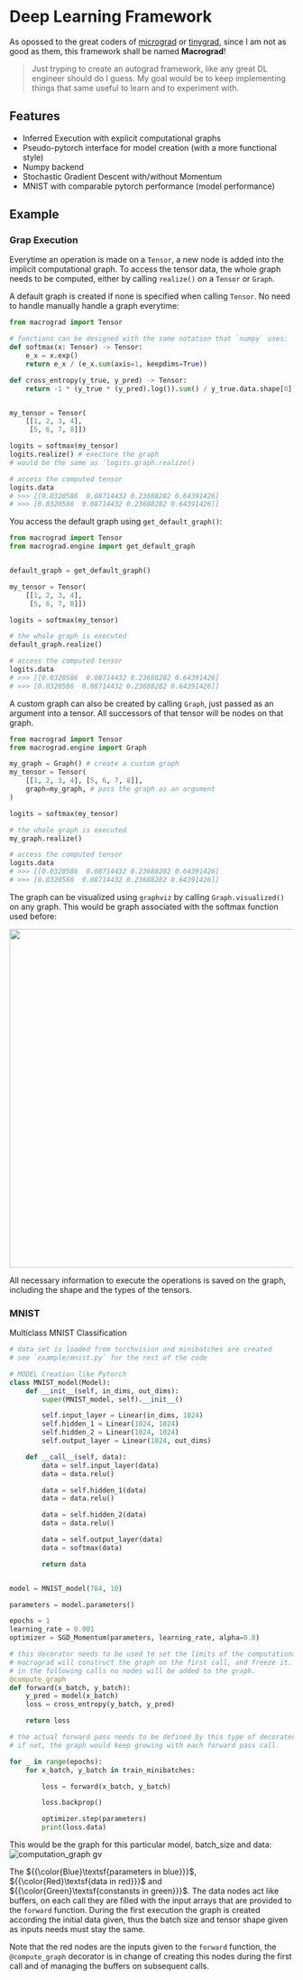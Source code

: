 # Deep Learning Framework

As opossed to the great coders of [micrograd](https://github.com/karpathy/micrograd) or [tinygrad](https://github.com/tinygrad/tinygrad), since I am not as good as them, this framework shall be named **Macrograd**!

> Just tryping to create an autograd framework, like any great DL engineer should do I guess. My goal would be to keep implementing things that same useful to learn and to experiment with.

## Features
- Inferred Execution with explicit computational graphs
- Pseudo-pytorch interface for model creation (with a more functional style)
- Numpy backend
- Stochastic Gradient Descent with/without Momentum
- MNIST with comparable pytorch performance (model performance)

## Example

### Grap Execution
Everytime an operation is made on a `Tensor`, a new node is added into the implicit computational graph. To access the tensor data,
the whole graph needs to be computed, either by calling `realize()` on a `Tensor` or `Graph`.

A default graph is created if none is specified when calling `Tensor`. No need to handle manually handle a graph everytime:
```python
from macrograd import Tensor

# functions can be designed with the same notation that `numpy` uses:
def softmax(x: Tensor) -> Tensor:
    e_x = x.exp()
    return e_x / (e_x.sum(axis=1, keepdims=True))

def cross_entropy(y_true, y_pred) -> Tensor:
    return -1 * (y_true * (y_pred).log()).sum() / y_true.data.shape[0]


my_tensor = Tensor(
    [[1, 2, 3, 4],
     [5, 6, 7, 8]])

logits = softmax(my_tensor)
logits.realize() # execture the graph
# would be the same as `logits.graph.realize()

# access the computed tensor
logits.data
# >>> [[0.0320586  0.08714432 0.23688282 0.64391426]
# >>> [0.0320586  0.08714432 0.23688282 0.64391426]]
```

You access the default graph using `get_default_graph()`:
```python
from macrograd import Tensor
from macrograd.engine import get_default_graph


default_graph = get_default_graph()

my_tensor = Tensor(
    [[1, 2, 3, 4],
     [5, 6, 7, 8]])

logits = softmax(my_tensor)

# the whole graph is executed
default_graph.realize()

# access the computed tensor
logits.data
# >>> [[0.0320586  0.08714432 0.23688282 0.64391426]
# >>> [0.0320586  0.08714432 0.23688282 0.64391426]]
```

A custom graph can also be created by calling `Graph`, just passed as an argument into a tensor.
All successors of that tensor will be nodes on that graph.
```python
from macrograd import Tensor
from macrograd.engine import Graph

my_graph = Graph() # create a custom graph
my_tensor = Tensor(
    [[1, 2, 3, 4], [5, 6, 7, 8]],
    graph=my_graph, # pass the graph as an argument
)

logits = softmax(my_tensor)

# the whole graph is executed
my_graph.realize()

# access the computed tensor
logits.data
# >>> [[0.0320586  0.08714432 0.23688282 0.64391426]
# >>> [0.0320586  0.08714432 0.23688282 0.64391426]]
```

The graph can be visualized using `graphviz` by calling `Graph.visualized()` on any graph. This would be graph associated with the softmax function used before:

<img src="https://github.com/user-attachments/assets/b331564b-935e-4118-97f9-3d6fdcd13ff9" widht='600' height='600'>

All necessary information to execute the operations is saved on the graph, including the shape and the types of the tensors.


### MNIST
Multiclass MNIST Classification
```python
# data set is loaded from torchvision and minibatches are created
# see `example/mnist.py` for the rest of the code

# MODEL Creation like Pytorch
class MNIST_model(Model):
    def __init__(self, in_dims, out_dims):
        super(MNIST_model, self).__init__()

        self.input_layer = Linear(in_dims, 1024)
        self.hidden_1 = Linear(1024, 1024)
        self.hidden_2 = Linear(1024, 1024)
        self.output_layer = Linear(1024, out_dims)

    def __call__(self, data):
        data = self.input_layer(data)
        data = data.relu()

        data = self.hidden_1(data)
        data = data.relu()

        data = self.hidden_2(data)
        data = data.relu()

        data = self.output_layer(data)
        data = softmax(data)

        return data


model = MNIST_model(784, 10)

parameters = model.parameters()

epochs = 1
learning_rate = 0.001
optimizer = SGD_Momentum(parameters, learning_rate, alpha=0.8)

# this decorator needs to be used to set the limits of the computational graph
# macrograd will construct the graph on the first call, and freeze it.
# in the following calls no nodes will be added to the graph.
@compute_graph
def forward(x_batch, y_batch):
    y_pred = model(x_batch)
    loss = cross_entropy(y_batch, y_pred)

    return loss

# the actual forward pass needs to be defined by this type of decorated function.
# if not, the graph would keep growing with each forward pass call.

for _ in range(epochs):
    for x_batch, y_batch in train_minibatches:

        loss = forward(x_batch, y_batch)

        loss.backprop()

        optimizer.step(parameters)
        print(loss.data)
```

This would be the graph for this particular model, batch_size and data:
![computation_graph gv](https://github.com/user-attachments/assets/a58c6ae5-28e2-4df0-a4e2-e8b5e67bee76)


The ${{\color{Blue}\textsf{parameters in blue}}}\$, ${{\color{Red}\textsf{data in red}}}\$ and ${{\color{Green}\textsf{constansts in green}}}\$. The data nodes act like buffers, on each call they are filled with the input arrays that are provided to the `forward` function. During the first execution the graph is created according the initial data given, thus the batch size and tensor shape given as inputs needs must stay the same.

Note that the red nodes are the inputs given to the `forward` function, the `@compute_graph` decorator is in change of creating this nodes during the first call and of managing the buffers on subsequent calls.
